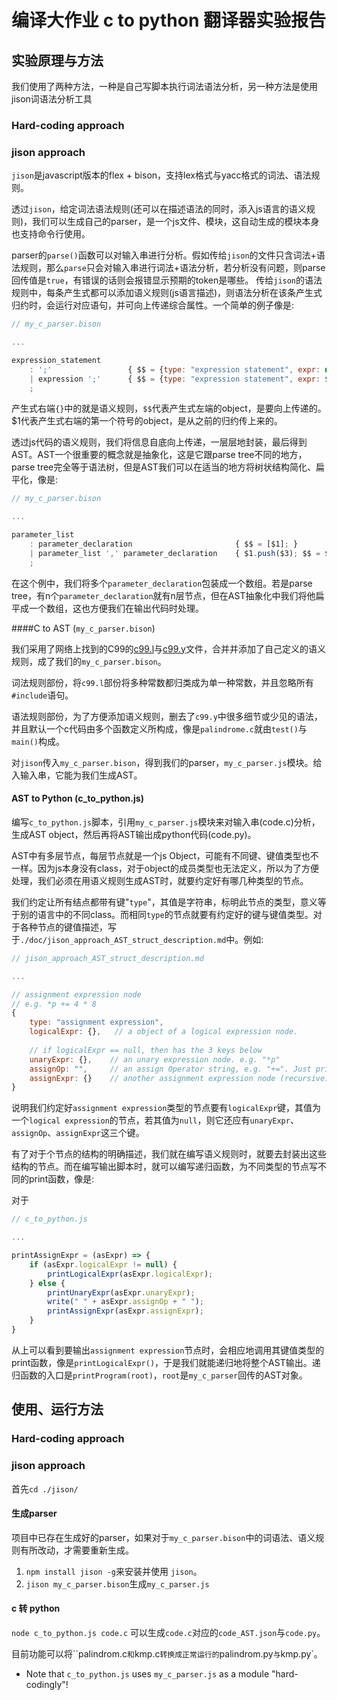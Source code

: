 # 编译大作业 c to python 翻译器实验报告

## 实验原理与方法

我们使用了两种方法，一种是自己写脚本执行词法语法分析，另一种方法是使用jison词语法分析工具

### Hard-coding approach





### jison approach

`jison`是javascript版本的flex + bison，支持lex格式与yacc格式的词法、语法规则。

透过`jison`，给定词法语法规则(还可以在描述语法的同时，添入js语言的语义规则)，我们可以生成自己的parser，是一个js文件、模块，这自动生成的模块本身也支持命令行使用。

parser的`parse()`函数可以对输入串进行分析。假如传给`jison`的文件只含词法+语法规则，那么`parse`只会对输入串进行词法+语法分析，若分析没有问题，则parse回传值是`true`，有错误的话则会报错显示预期的token是哪些。
传给`jison`的语法规则中，每条产生式都可以添加语义规则(js语言描述)，则语法分析在该条产生式归约时，会运行对应语句，并可向上传递综合属性。一个简单的例子像是:

```javascript
// my_c_parser.bison

...

expression_statement
	: ';'                 { $$ = {type: "expression statement", expr: null};}
	| expression ';'      { $$ = {type: "expression statement", expr: $1}; }
	;
```

产生式右端`{}`中的就是语义规则，`$$`代表产生式左端的object，是要向上传递的。$1代表产生式右端的第一个符号的object，是从之前的归约传上来的。

透过js代码的语义规则，我们将信息自底向上传递，一层层地封装，最后得到AST。AST一个很重要的概念就是抽象化，这是它跟parse tree不同的地方，parse tree完全等于语法树，但是AST我们可以在适当的地方将树状结构简化、扁平化，像是:

```javascript
// my_c_parser.bison

...

parameter_list
	: parameter_declaration                       { $$ = [$1]; }
	| parameter_list ',' parameter_declaration    { $1.push($3); $$ = $1; }
	;
```

在这个例中，我们将多个`parameter_declaration`包装成一个数组。若是parse tree，有n个`parameter_declaration`就有n层节点，但在AST抽象化中我们将他扁平成一个数组，这也方便我们在输出代码时处理。



####C to AST    (`my_c_parser.bison`)

我们采用了网络上找到的C99的[c99.l](https://github.com/GerHobbelt/jison/blob/master/examples/c99.l)与[c99.y](https://github.com/GerHobbelt/jison/blob/master/examples/c99.y)文件，合并并添加了自己定义的语义规则，成了我们的`my_c_parser.bison`。

词法规则部份，将`c99.l`部份将多种常数都归类成为单一种常数，并且忽略所有`#include`语句。

语法规则部份，为了方便添加语义规则，删去了`c99.y`中很多细节或少见的语法，并且默认一个c代码由多个函数定义所构成，像是`palindrome.c`就由`test()`与`main()`构成。

对`jison`传入`my_c_parser.bison`，得到我们的parser，`my_c_parser.js`模块。给入输入串，它能为我们生成AST。



#### AST to Python   (c_to_python.js)

编写`c_to_python.js`脚本，引用`my_c_parser.js`模块来对输入串(code.c)分析，生成AST object，然后再将AST输出成python代码(code.py)。

AST中有多层节点，每层节点就是一个js Object，可能有不同键、键值类型也不一样。因为js本身没有class，对于object的成员类型也无法定义，所以为了方便处理，我们必须在用语义规则生成AST时，就要约定好有哪几种类型的节点。

我们约定让所有结点都带有键"`type`"，其值是字符串，标明此节点的类型，意义等于别的语言中的不同class。而相同`type`的节点就要有约定好的键与键值类型。对于各种节点的键值描述，写于`./doc/jison_approach_AST_struct_description.md`中。例如:

```javascript
// jison_approach_AST_struct_description.md

...

// assignment expression node
// e.g. *p += 4 * 8
{
    type: "assignment expression",
    logicalExpr: {},   // a object of a logical expression node.
    
    // if logicalExpr == null, then has the 3 keys below
    unaryExpr: {},    // an unary expression node. e.g. "*p"
    assignOp: "",     // an assign Operator string, e.g. "+=". Just print it directly.
    assignExpr: {}    // another assignment expression node (recursive) 
}

```

说明我们约定好`assignment expression`类型的节点要有`logicalExpr`键，其值为一个`logical expression`的节点，若其值为`null`，则它还应有`unaryExpr`、`assignOp`、`assignExpr`这三个键。

有了对于个节点的结构的明确描述，我们就在编写语义规则时，就要去封装出这些结构的节点。而在编写输出脚本时，就可以编写递归函数，为不同类型的节点写不同的print函数，像是:

对于

```js
// c_to_python.js

...

printAssignExpr = (asExpr) => {
    if (asExpr.logicalExpr != null) {
        printLogicalExpr(asExpr.logicalExpr);
    } else {
        printUnaryExpr(asExpr.unaryExpr);
        write(" " + asExpr.assignOp + " ");
        printAssignExpr(asExpr.assignExpr);
    }
}
```

从上可以看到要输出`assignment expression`节点时，会相应地调用其键值类型的print函数，像是`printLogicalExpr()`，于是我们就能递归地将整个AST输出。递归函数的入口是`printProgram(root)`，`root`是`my_c_parser`回传的AST对象。



## 使用、运行方法

### Hard-coding approach



### jison approach

首先`cd ./jison/`

#### 生成parser

项目中已存在生成好的parser，如果对于`my_c_parser.bison`中的词语法、语义规则有所改动，才需要重新生成。

1. `npm install jison -g`来安装并使用 `jison`。
2. `jison my_c_parser.bison`生成`my_c_parser.js`





#### c 转 python

`node c_to_python.js code.c` 可以生成`code.c`对应的`code_AST.json`与`code.py`。

目前功能可以将``palindrom.c`和`kmp.c`转换成正常运行的`palindrom.py`与`kmp.py`。

* Note that `c_to_python.js` uses `my_c_parser.js` as a module "hard-codingly"!



